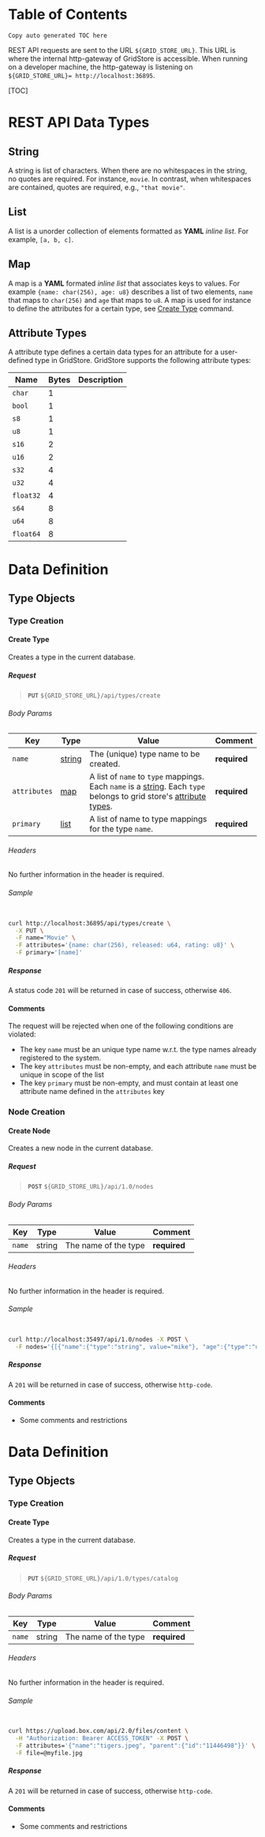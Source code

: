 # Table of Contents

`Copy auto generated TOC here`



REST API requests are sent to the URL `${GRID_STORE_URL}`. This URL is where the internal http-gateway of GridStore is accessible. When running on a developer machine, the http-gateway is listening on `${GRID_STORE_URL}=
http://localhost:36895`.

[TOC]

# REST API Data Types

## String

A string is list of characters. When there are no whitespaces in the string, no quotes are required. For instance, `movie`. In contrast, when whitespaces are contained, quotes are required, e.g., `"that movie"`. 

## List

A list is a unorder collection of elements formatted as **YAML** *inline list*. For example, `[a, b, c]`.

## Map

A map is a **YAML** formated *inline list* that associates keys to values. For example `{name: char(256), age: u8}` describes a list of two elements, `name` that maps to `char(256)` and `age` that maps to `u8`. A map is used for instance to define the attributes for a certain type, see [Create Type](#create-type) command.

## Attribute Types

A attribute type defines a certain data types for an attribute for a user-defined type in GridStore. GridStore supports the following attribute types:

| Name      |  Bytes | Description
| --------- | ------ | -----------
| `char`    |  1     | 
| `bool`    |  1     |
| `s8`      |  1     |
| `u8`      |  1     |
| `s16`     |  2     |
| `u16`     |  2     |
| `s32`     |  4     |
| `u32`     |  4     |
| `float32` |  4     |
| `s64`     |  8     |
| `u64`     |  8     |
| `float64` |  8     |




# Data Definition 

## Type Objects

### Type Creation

#### Create Type

Creates a type in the current database.

##### Request

> **`PUT`** `${GRID_STORE_URL}/api/types/create`

###### Body Params

| Key          | Type               | Value                                                | Comment       |
| ------------ | ------------------ | ---------------------------------------------------- | ------------- |
| `name`       | [string](#string)  | The (unique) type name to be created.                | **required**  |
| `attributes` | [map](#map)        | A list of `name` to `type` mappings. Each `name` is a [string](#string). Each `type` belongs to grid store's [attribute types](#attriubte-types). | **required**  |
| `primary`    | [list](#list)      | A list of name to type mappings for the type `name`. | **required**  |

###### Headers

No further information in the header is required.

###### Sample

````bash

curl http://localhost:36895/api/types/create \
  -X PUT \
  -F name="Movie" \
  -F attributes='{name: char(256), released: u64, rating: u8}' \
  -F primary='[name]'

````

##### Response

A status code `201` will be returned in case of success, otherwise `406`.

#### Comments

The request will be rejected when one of the following conditions are violated:

- The key `name` must be an unique type name w.r.t. the type names already registered to the system.
- The key `attributes` must be non-empty, and each attribute `name` must be unique in scope of the list
- The key `primary` must be non-empty, and must contain at least one attribute name defined in the `attributes` key







### Node Creation

#### Create Node

Creates a new node in the current database.

##### Request

> **`POST`** `${GRID_STORE_URL}/api/1.0/nodes`

###### Body Params

| Key    | Type       | Value                | Comment       |
| ------ | ---------- | -------------------- | ------------- |
| `name` | string     | The name of the type | **required**  |

###### Headers

No further information in the header is required.

###### Sample

````bash

curl http://localhost:35497/api/1.0/nodes -X POST \
  -F nodes='{[{"name":{"type":"string", value="mike"}, "age":{"type":"u8", value="32"}}]}' 

````

##### Response

A `201` will be returned in case of success, otherwise `http-code`.

#### Comments

- Some comments and restrictions





# Data Definition 

## Type Objects

### Type Creation

#### Create Type

Creates a type in the current database.

##### Request

> **`PUT`** `${GRID_STORE_URL}/api/1.0/types/catalog`

###### Body Params

| Key    | Type       | Value                | Comment       |
| ------ | ---------- | -------------------- | ------------- |
| `name` | string     | The name of the type | **required**  |

###### Headers

No further information in the header is required.

###### Sample

````bash

curl https://upload.box.com/api/2.0/files/content \
  -H "Authorization: Bearer ACCESS_TOKEN" -X POST \
  -F attributes='{"name":"tigers.jpeg", "parent":{"id":"11446498"}}' \
  -F file=@myfile.jpg

````

##### Response

A `201` will be returned in case of success, otherwise `http-code`.

#### Comments

- Some comments and restrictions